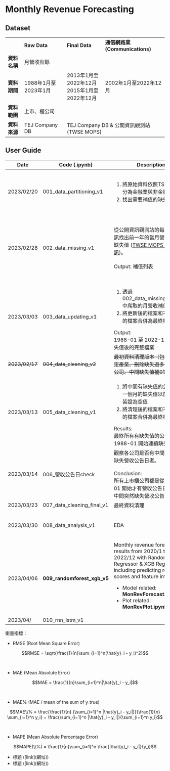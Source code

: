 # Monthly Revenue Forecasting

## Dataset

<table>
  <th>
    <td><strong>Raw Data</strong></td>
    <td><strong>Final Data</strong></td>
    <td><strong>通信網路業 (Communications)</strong></td>
  </th>
  <tr>
    <td><strong>資料名稱</strong></td>
    <td colspan="3">月營收盈餘</td>
  </tr>
  <tr>
    <td><strong>資料期間</strong></td>
    <td>1988年1月至2023年1月</td>
    <td>2013年1月至2022年12月<br>
        2015年1月至2022年12月
    </td>
    <td>2002年1月至2022年12月</td>
  </tr>
  <tr>
    <td><strong>資料範圍</strong></td>
    <td colspan="3">上市、櫃公司</td>
  </tr>
  <tr>
    <td><strong>資料來源</strong></td>
    <td>TEJ Company DB</td>
    <td colspan="2">TEJ Company DB & 公開資訊觀測站 (TWSE MOPS)</td>
  </tr>
</table>


## User Guide

|Date|Code (.ipynb)|Description|References|
|---|---|---|---|
|2023/02/20|001_data_partitioning_v1|<ol><li>將原始資料依照TSE產業別區分為金融業與非金融業</li><li>找出需要補值的缺失值</li></ol>|<ul><li>Pivot Table (樞紐分析表) ([link](https://www.learncodewithmike.com/2022/02/pandas-pivot-table.html))</li><li>Counting Continuous NaN Values for Pandas Time Series ([link](https://stackoverflow.com/questions/52561874/counting-continuous-nan-values-in-panda-time-series))</li></ul>|
|2023/02/28|002_data_missing_v1|從公開資訊觀測站的每月營收資訊找出前一年的當月營收，以補缺失值 ([TWSE MOPS 月營收資訊](https://mops.twse.com.tw/mops/web/t05st10_ifrs))。<br><br>Output: 補值列表|<ul><li>Creating Time Range in Python: Date Range and Month Range ([link](https://catriscode.com/2021/02/27/creating-time-range-in-python/))</li><li>爬蟲：公開資訊觀測站-每月營收彙總表 ([link1](https://www.finlab.tw/%E8%B6%85%E7%B0%A1%E5%96%AE%E7%94%A8python%E6%8A%93%E5%8F%96%E6%AF%8F%E6%9C%88%E7%87%9F%E6%94%B6/)) ([link2](https://medium.com/renee0918/python%E7%88%AC%E8%9F%B2-%E5%80%8B%E8%82%A1%E6%AF%8F%E6%9C%88%E7%87%9F%E6%94%B6%E7%B5%B1%E8%A8%88-6651bc390b8e))</li><li>爬蟲：公開資訊觀測站-財務報表 ([link](https://www.finlab.tw/python-%E8%B2%A1%E5%A0%B1%E7%88%AC%E8%9F%B2-1-%E7%B6%9C%E5%90%88%E6%90%8D%E7%9B%8A%E8%A1%A8/))</li></ul>|
|2023/03/03|003_data_updating_v1|<ol><li>透過 002_data_missing_v1.ipynb 中爬取的月營收補值列表補值</li><li>將更新後的檔案和不需要補值的檔案合併為最終檔案</li></ol>Output: <br>1988-01 至 2022-12 補完缺失值後的完整檔案||
|~~2023/02/17~~|~~004_data_cleaning_v2~~|~~最初資料清理版本（包含刪除特定產業、刪除缺失過多的年月和公司、中間缺失值補0等）~~|<ul><li>Replace NaN Values with Zeros ([link](https://datatofish.com/replace-nan-values-with-zeros/))</li></ul>|
|2023/03/13|005_data_cleaning_v1|<ol><li>將中間有缺失值的公司，最新一個月的缺失值以前的月營收皆設為空值</li><li>將清理後的檔案和不需要補值的檔案合併為最終檔案</li></ol>Results: <br>最終所有有缺失值的公司都是從 1988-01 開始連續缺失||
|2023/03/14|006_營收公告日check|觀察各公司是否有中間月份突然缺失營收公告日者。<br><br>Conclusion: <br>所有上市櫃公司都是從 2013-01 開始才有營收公告日，且沒有中間突然缺失營收公告日者||
|2023/03/23|007_data_cleaning_final_v1|最終資料清理||
|2023/03/30|008_data_analysis_v1|EDA|<ul><li>Seasonal-Trend decomposition using LOESS (STL) ([link](https://www.statsmodels.org/dev/examples/notebooks/generated/stl_decomposition.html))</li></ul>|
|2023/04/06|**009_randomforest_xgb_v5**|Monthly revenue forecasting results from 2020/1 to 2022/12 with Random Forest Regressor & XGB Regressor, including predicting results, scores and feature importance.<br><ul><li>Model related: **MonRevForecast.ipynb**</il><li>Plot related: **MonRevPlot.ipynb**<il></ul>|<ul><li>RandomForestRegressor ([link](https://scikit-learn.org/stable/modules/generated/sklearn.ensemble.RandomForestRegressor.html))</li><li>XGBRegressor ([link](https://xgboost.readthedocs.io/en/stable/python/python_api.html#xgboost.XGBRegressor))</li></ul>|
|2023/04/|010_rnn_lstm_v1|||


衡量指標：

*   RMSE (Root Mean Square Error)

  $$RMSE = \sqrt{\frac{1}{n}\sum_{i=1}^n(\hat{y}_i - y_i)^2}$$

<br>

*   MAE (Mean Absolute Error)

  $$MAE = \frac{1}{n}\sum_{i=1}^n|\hat{y}_i - y_i|$$

<br>

*   MAE% (MAE / mean of the sum of y_true)

  $$MAE\\% = \frac{\frac{1}{n} (\sum_{i=1}^n |\hat{y}_i - y_i|)}{\frac{1}{n} \sum_{i=1}^n y_i} = \frac{\sum_{i=1}^n |\hat{y}_i - y_i|}{\sum_{i=1}^n y_i}$$

<br>

*   MAPE (Mean Absolute Percentage Error)

  $$MAPE(\\%) = \frac{1}{n}\sum_{i=1}^n \frac{|\hat{y}_i - y_i|}{y_i}$$






<ul><li>標題 ([link](網址))</li><li>標題 ([link](網址))</li></ul>
